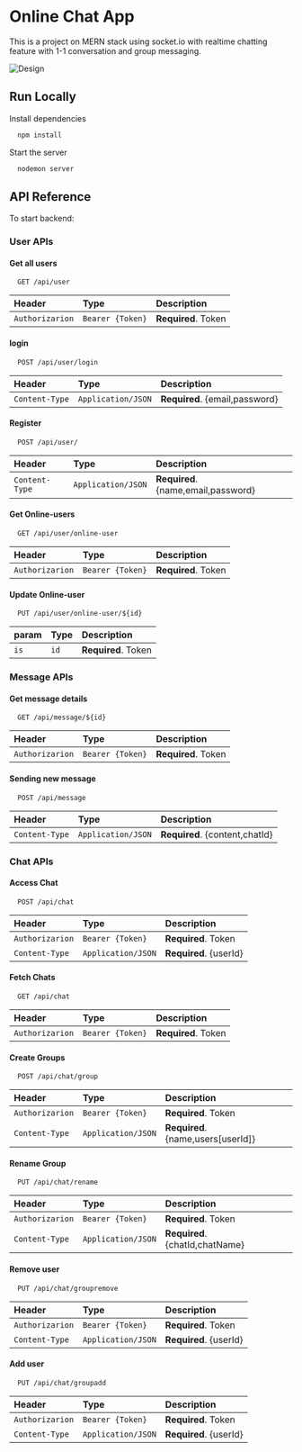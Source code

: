 
# Online Chat App

This is a project on MERN stack using socket.io with realtime chatting feature with 1-1 conversation and group messaging.

![Design](https://user-images.githubusercontent.com/60870496/212465639-df2dd4a2-8ebb-46c4-acec-eb8edf50e198.png)


## Run Locally

Install dependencies

```bash
  npm install
```

Start the server

```bash
  nodemon server
```

## API Reference

To start backend:


### User APIs
#### Get all users

```http
  GET /api/user
```

| Header          | Type              | Description                |
| :--------       | :-------          | :------------------------- |
| `Authorizarion` | `Bearer {Token}`  | **Required**. Token        |

#### login

```http
  POST /api/user/login
```

| Header              | Type               | Description                       |
| :--------           | :-------           | :-------------------------------- |
| `Content-Type`      | `Application/JSON` | **Required**. {email,password} |


#### Register

```http
  POST /api/user/
```

| Header              | Type               | Description                       |
| :--------           | :-------           | :-------------------------------- |
| `Content-Type`      | `Application/JSON` | **Required**. {name,email,password} |

#### Get Online-users

```http
  GET /api/user/online-user
```
| Header          | Type              | Description                |
| :--------       | :-------          | :------------------------- |
| `Authorizarion` | `Bearer {Token}`  | **Required**. Token        |

#### Update Online-user
```http
  PUT /api/user/online-user/${id}
```
| param           | Type              | Description                |
| :--------       | :-------          | :------------------------- |
| `is`            | `id`              | **Required**. Token        |




### Message APIs


#### Get message details

```http
  GET /api/message/${id}
```

| Header          | Type              | Description                |
| :--------       | :-------          | :------------------------- |
| `Authorizarion` | `Bearer {Token}`  | **Required**. Token        |

#### Sending new message

```http
  POST /api/message
```

| Header              | Type               | Description                       |
| :--------           | :-------           | :-------------------------------- |
| `Content-Type`      | `Application/JSON` | **Required**. {content,chatId} |



### Chat APIs

#### Access Chat

```http
  POST /api/chat
```

| Header          | Type              | Description                |
| :--------       | :-------          | :------------------------- |
| `Authorizarion` | `Bearer {Token}`  | **Required**. Token        |
| `Content-Type`  | `Application/JSON`| **Required**. {userId}     |

#### Fetch Chats

```http
  GET /api/chat
```

| Header              | Type               | Description                       |
| :--------           | :-------           | :-------------------------------- |
| `Authorizarion`     | `Bearer {Token}`   | **Required**. Token               |


#### Create Groups

```http
  POST /api/chat/group
```

| Header          | Type              | Description                |
| :--------       | :-------          | :------------------------- |
| `Authorizarion` | `Bearer {Token}`  | **Required**. Token                    |
| `Content-Type`  | `Application/JSON`| **Required**. {name,users[userId]}     |

#### Rename Group

```http
  PUT /api/chat/rename
```
| Header          | Type              | Description                |
| :--------       | :-------          | :------------------------- |
| `Authorizarion` | `Bearer {Token}`  | **Required**. Token        |
| `Content-Type`  | `Application/JSON`| **Required**. {chatId,chatName}     |

#### Remove user
```http
  PUT /api/chat/groupremove
```
| Header          | Type              | Description                |
| :--------       | :-------          | :------------------------- |
| `Authorizarion` | `Bearer {Token}`  | **Required**. Token        |
| `Content-Type`  | `Application/JSON`| **Required**. {userId}     |

#### Add user
```http
  PUT /api/chat/groupadd
```
| Header          | Type              | Description                |
| :--------       | :-------          | :------------------------- |
| `Authorizarion` | `Bearer {Token}`  | **Required**. Token        |
| `Content-Type`  | `Application/JSON`| **Required**. {userId}     |

